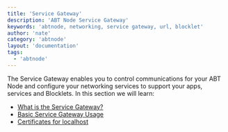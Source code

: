 ```yaml
---
title: 'Service Gateway'
description: 'ABT Node Service Gateway'
keywords: 'abtnode, networking, service gateway, url, blocklet'
author: 'nate'
category: 'abtnode'
layout: 'documentation'
tags:
  - 'abtnode'
---
```


The Service Gateway enables you to control communications for your ABT Node and configure your networking services to support your apps, services and Blocklets. In this section we will learn:

- [What is the Service Gateway?](./what-is-router)
- [Basic Service Gateway Usage](./basic-usage)
- [Certificates for localhost](./certificates-for-localhost)
